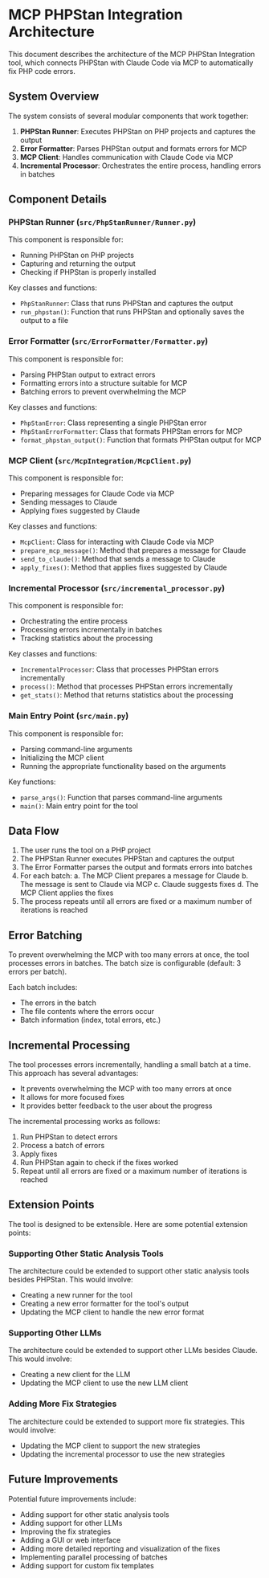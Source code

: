 # MCP PHPStan Integration Architecture

This document describes the architecture of the MCP PHPStan Integration tool, which connects PHPStan with Claude Code via MCP to automatically fix PHP code errors.

## System Overview

The system consists of several modular components that work together:

1. **PHPStan Runner**: Executes PHPStan on PHP projects and captures the output
2. **Error Formatter**: Parses PHPStan output and formats errors for MCP
3. **MCP Client**: Handles communication with Claude Code via MCP
4. **Incremental Processor**: Orchestrates the entire process, handling errors in batches

## Component Details

### PHPStan Runner (`src/PhpStanRunner/Runner.py`)

This component is responsible for:
- Running PHPStan on PHP projects
- Capturing and returning the output
- Checking if PHPStan is properly installed

Key classes and functions:
- `PhpStanRunner`: Class that runs PHPStan and captures the output
- `run_phpstan()`: Function that runs PHPStan and optionally saves the output to a file

### Error Formatter (`src/ErrorFormatter/Formatter.py`)

This component is responsible for:
- Parsing PHPStan output to extract errors
- Formatting errors into a structure suitable for MCP
- Batching errors to prevent overwhelming the MCP

Key classes and functions:
- `PhpStanError`: Class representing a single PHPStan error
- `PhpStanErrorFormatter`: Class that formats PHPStan errors for MCP
- `format_phpstan_output()`: Function that formats PHPStan output for MCP

### MCP Client (`src/McpIntegration/McpClient.py`)

This component is responsible for:
- Preparing messages for Claude Code via MCP
- Sending messages to Claude
- Applying fixes suggested by Claude

Key classes and functions:
- `McpClient`: Class for interacting with Claude Code via MCP
- `prepare_mcp_message()`: Method that prepares a message for Claude
- `send_to_claude()`: Method that sends a message to Claude
- `apply_fixes()`: Method that applies fixes suggested by Claude

### Incremental Processor (`src/incremental_processor.py`)

This component is responsible for:
- Orchestrating the entire process
- Processing errors incrementally in batches
- Tracking statistics about the processing

Key classes and functions:
- `IncrementalProcessor`: Class that processes PHPStan errors incrementally
- `process()`: Method that processes PHPStan errors incrementally
- `get_stats()`: Method that returns statistics about the processing

### Main Entry Point (`src/main.py`)

This component is responsible for:
- Parsing command-line arguments
- Initializing the MCP client
- Running the appropriate functionality based on the arguments

Key functions:
- `parse_args()`: Function that parses command-line arguments
- `main()`: Main entry point for the tool

## Data Flow

1. The user runs the tool on a PHP project
2. The PHPStan Runner executes PHPStan and captures the output
3. The Error Formatter parses the output and formats errors into batches
4. For each batch:
   a. The MCP Client prepares a message for Claude
   b. The message is sent to Claude via MCP
   c. Claude suggests fixes
   d. The MCP Client applies the fixes
5. The process repeats until all errors are fixed or a maximum number of iterations is reached

## Error Batching

To prevent overwhelming the MCP with too many errors at once, the tool processes errors in batches. The batch size is configurable (default: 3 errors per batch).

Each batch includes:
- The errors in the batch
- The file contents where the errors occur
- Batch information (index, total errors, etc.)

## Incremental Processing

The tool processes errors incrementally, handling a small batch at a time. This approach has several advantages:
- It prevents overwhelming the MCP with too many errors at once
- It allows for more focused fixes
- It provides better feedback to the user about the progress

The incremental processing works as follows:
1. Run PHPStan to detect errors
2. Process a batch of errors
3. Apply fixes
4. Run PHPStan again to check if the fixes worked
5. Repeat until all errors are fixed or a maximum number of iterations is reached

## Extension Points

The tool is designed to be extensible. Here are some potential extension points:

### Supporting Other Static Analysis Tools

The architecture could be extended to support other static analysis tools besides PHPStan. This would involve:
- Creating a new runner for the tool
- Creating a new error formatter for the tool's output
- Updating the MCP client to handle the new error format

### Supporting Other LLMs

The architecture could be extended to support other LLMs besides Claude. This would involve:
- Creating a new client for the LLM
- Updating the MCP client to use the new LLM client

### Adding More Fix Strategies

The architecture could be extended to support more fix strategies. This would involve:
- Updating the MCP client to support the new strategies
- Updating the incremental processor to use the new strategies

## Future Improvements

Potential future improvements include:
- Adding support for other static analysis tools
- Adding support for other LLMs
- Improving the fix strategies
- Adding a GUI or web interface
- Adding more detailed reporting and visualization of the fixes
- Implementing parallel processing of batches
- Adding support for custom fix templates

